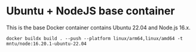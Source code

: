 # Ubuntu + NodeJS base container

This is the base Docker container contains Ubuntu 22.04 and Node.js 16.x.

```
docker buildx build . --push --platform linux/arm64,linux/amd64 -t mntu/node:16.20.1-ubuntu-22.04

```
